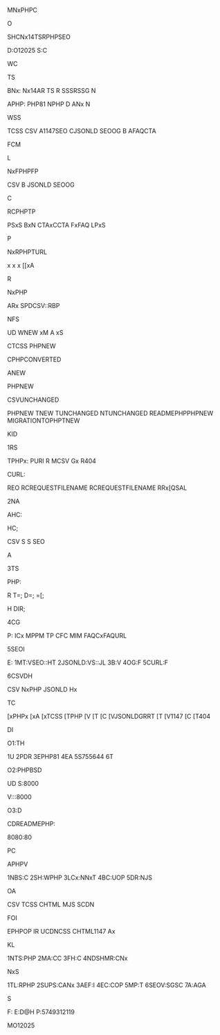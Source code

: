 MNxPHPC

O

SHCNx14TSRPHPSEO

D:O12025
S:C



WC

TS

BNx:
Nx14AR
TS
R
SSSRSSG
N

APHP:
PHP81
NPHP
D
ANx
N

WSS

TCSS
CSV
A1147SEO
CJSONLD
SEOOG
B
AFAQCTA



FCM

L

NxFPHPFP

CSV
B
JSONLD
SEOOG

C

RCPHPTP

PSxS
BxN
CTAxCCTA
FxFAQ
LPxS

P

NxRPHPTURL

x
x
x
[[xA

R

NxPHP

ARx
SPDCSV::RBP



NFS


UD
WNEW
xM
A
xS

CTCSS
PHPNEW










CPHPCONVERTED




ANEW

PHPNEW

CSVUNCHANGED

PHPNEW
TNEW
TUNCHANGED
NTUNCHANGED
READMEPHPPHPNEW
MIGRATIONTOPHPTNEW




KID

1RS

TPHPx:
PURI
R
MCSV
Gx
R404

CURL:

REO
RCREQUESTFILENAME
RCREQUESTFILENAME
RRx[QSAL


2NA

AHC:

HC;

CSV
S
S
SEO


A

3TS

PHP:

R
T=;
D=;
=[;

H
DIR;


4CG

P:
ICx
MPPM
TP
CFC
MIM
FAQCxFAQURL

5SEOI

E:
1MT:VSEO::HT
2JSONLD:VS::JL
3B:V
4OG:F
5CURL:F

6CSVDH

CSV
NxPHP
JSONLD
Hx



TC

[xPHPx
[xA
[xTCSS
[TPHP
[V
[T
[C
[VJSONLDGRRT
[T
[V1147
[C
[T404



DI

O1:TH

1U
2PDR
3EPHP81
4EA
5S755644
6T

O2:PHPBSD


UD
S:8000


V:::8000

O3:D

CDREADMEPHP:


8080:80




PC

APHPV

1NBS:C
2SH:WPHP
3LCx:NNxT
4BC:UOP
5DR:NJS

OA

CSV
TCSS
CHTML
MJS
SCDN

FOI

EPHPOP
IR
UCDNCSS
CHTML1147
Ax



KL

1NTS:PHP
2MA:CC
3FH:C
4NDSHMR:CNx



NxS

1TL:RPHP
2SUPS:CANx
3AEF:I
4EC:COP
5MP:T
6SEOV:SGSC
7A:AGA



S

F:
E:D@H
P:5749312119



MO12025














